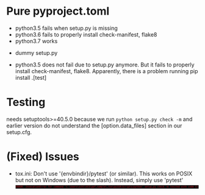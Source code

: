 # Pure pyproject.toml

* python3.5 fails when setup.py is missing
* python3.6 fails to properly install check-manifest, flake8
* python3.7 works

+ dummy setup.py

* python3.5 does not fail due to setup.py anymore. But it fails to properly
  install check-manifest, flake8. Apparently, there is a problem running
  pip install .\[test\]

# Testing

needs setuptools>=40.5.0 because we run `python setup.py check -m` and
earlier version do not understand the [option.data_files] section in
our setup.cfg.

# (Fixed) Issues

* tox.ini: Don't use '{envbindir}/pytest' (or similar). This works on
           POSIX but not on Windows (due to the slash).
           Instead, simply use 'pytest'
  ![envbindir problem on windows](../imgs/envbindir_issue.png)
